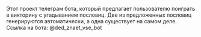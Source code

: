 Этот проект телеграм бота, который предлагает пользователю поиграть в викторину с угадыванием пословиц. Две из предложенных пословиц генерируются автоматически, а одна существует на самом деле.
Cсылка на бота: @ded_znaet_vse_bot
